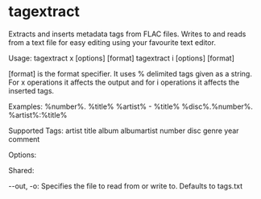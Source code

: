 # tagextract

Extracts and inserts metadata tags from FLAC files. Writes to and reads from a text file for easy editing using your favourite text editor.

Usage:
tagextract x [options] [format]
tagextract i [options] [format]

[format] is the format specifier. It uses % delimited tags given as a string. For x operations it affects the output and for i operations it affects the inserted tags.

Examples:
%number%. %title%
%artist% - %title%
%disc%.%number%. %artist%:%title%

Supported Tags:
artist
title
album
albumartist
number
disc
genre
year
comment

Options:

Shared:

--out, -o: Specifies the file to read from or write to. Defaults to tags.txt
